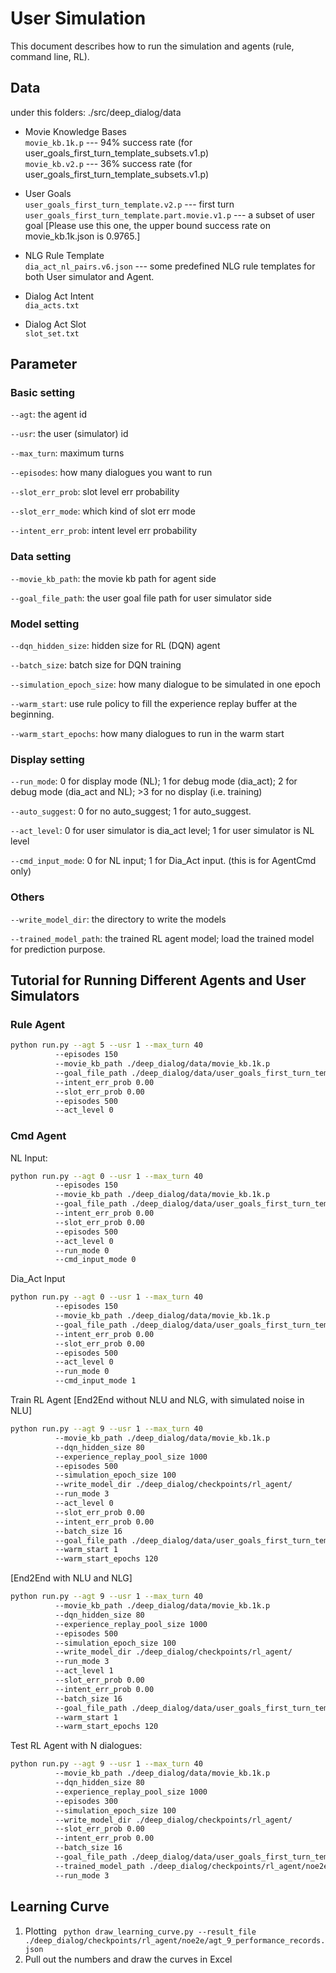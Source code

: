 # User Simulation
This document describes how to run the simulation and agents (rule, command line, RL).
## Data
under this folders: ./src/deep_dialog/data

* Movie Knowledge Bases<br/>
`movie_kb.1k.p` --- 94% success rate (for user_goals_first_turn_template_subsets.v1.p)<br/>
`movie_kb.v2.p` --- 36% success rate (for user_goals_first_turn_template_subsets.v1.p)

* User Goals<br/>
`user_goals_first_turn_template.v2.p` --- first turn<br/>
`user_goals_first_turn_template.part.movie.v1.p` --- a subset of user goal [Please use this one, the upper bound success rate on movie_kb.1k.json is 0.9765.]

* NLG Rule Template<br/>
`dia_act_nl_pairs.v6.json` --- some predefined NLG rule templates for both User simulator and Agent.

* Dialog Act Intent<br/>
`dia_acts.txt`

* Dialog Act Slot<br/>
`slot_set.txt`

## Parameter

### Basic setting

`--agt`: the agent id

`--usr`: the user (simulator) id

`--max_turn`: maximum turns

`--episodes`: how many dialogues you want to run

`--slot_err_prob`: slot level err probability

`--slot_err_mode`: which kind of slot err mode

`--intent_err_prob`: intent level err probability


### Data setting

`--movie_kb_path`: the movie kb path for agent side

`--goal_file_path`: the user goal file path for user simulator side

### Model setting

`--dqn_hidden_size`: hidden size for RL (DQN) agent

`--batch_size`: batch size for DQN training

`--simulation_epoch_size`: how many dialogue to be simulated in one epoch

`--warm_start`: use rule policy to fill the experience replay buffer at the beginning.

`--warm_start_epochs`: how many dialogues to run in the warm start

### Display setting

`--run_mode`: 0 for display mode (NL); 1 for debug mode (dia_act); 2 for debug mode (dia_act and NL); >3 for no display (i.e. training)

`--auto_suggest`: 0 for no auto_suggest; 1 for auto_suggest.

`--act_level`: 0 for user simulator is dia_act level; 1 for user simulator is NL level

`--cmd_input_mode`: 0 for NL input; 1 for Dia_Act input. (this is for AgentCmd only)

### Others

`--write_model_dir`: the directory to write the models

`--trained_model_path`: the trained RL agent model; load the trained model for prediction purpose.


## Tutorial for Running Different Agents and User Simulators

### Rule Agent
```sh
python run.py --agt 5 --usr 1 --max_turn 40
	      --episodes 150
	      --movie_kb_path ./deep_dialog/data/movie_kb.1k.p
	      --goal_file_path ./deep_dialog/data/user_goals_first_turn_template.part.movie.v1.p
	      --intent_err_prob 0.00
	      --slot_err_prob 0.00
	      --episodes 500
	      --act_level 0
```

### Cmd Agent
NL Input:
```sh
python run.py --agt 0 --usr 1 --max_turn 40
	      --episodes 150
	      --movie_kb_path ./deep_dialog/data/movie_kb.1k.p
	      --goal_file_path ./deep_dialog/data/user_goals_first_turn_template.part.movie.v1.p
	      --intent_err_prob 0.00
	      --slot_err_prob 0.00
	      --episodes 500
	      --act_level 0
	      --run_mode 0
	      --cmd_input_mode 0
```
Dia_Act Input
```sh
python run.py --agt 0 --usr 1 --max_turn 40
	      --episodes 150
	      --movie_kb_path ./deep_dialog/data/movie_kb.1k.p 
	      --goal_file_path ./deep_dialog/data/user_goals_first_turn_template.part.movie.v1.p
	      --intent_err_prob 0.00
	      --slot_err_prob 0.00
	      --episodes 500
	      --act_level 0
	      --run_mode 0
	      --cmd_input_mode 1
```
Train RL Agent
[End2End without NLU and NLG, with simulated noise in NLU]
```sh
python run.py --agt 9 --usr 1 --max_turn 40
	      --movie_kb_path ./deep_dialog/data/movie_kb.1k.p
	      --dqn_hidden_size 80
	      --experience_replay_pool_size 1000
	      --episodes 500
	      --simulation_epoch_size 100
	      --write_model_dir ./deep_dialog/checkpoints/rl_agent/
	      --run_mode 3
	      --act_level 0
	      --slot_err_prob 0.00
	      --intent_err_prob 0.00
	      --batch_size 16
	      --goal_file_path ./deep_dialog/data/user_goals_first_turn_template.part.movie.v1.p
	      --warm_start 1
	      --warm_start_epochs 120
```
[End2End with NLU and NLG]
```sh
python run.py --agt 9 --usr 1 --max_turn 40
	      --movie_kb_path ./deep_dialog/data/movie_kb.1k.p
	      --dqn_hidden_size 80
	      --experience_replay_pool_size 1000
	      --episodes 500
	      --simulation_epoch_size 100
	      --write_model_dir ./deep_dialog/checkpoints/rl_agent/
	      --run_mode 3
	      --act_level 1
	      --slot_err_prob 0.00
	      --intent_err_prob 0.00
	      --batch_size 16
	      --goal_file_path ./deep_dialog/data/user_goals_first_turn_template.part.movie.v1.p
	      --warm_start 1
	      --warm_start_epochs 120
```
Test RL Agent with N dialogues:
```sh
python run.py --agt 9 --usr 1 --max_turn 40
	      --movie_kb_path ./deep_dialog/data/movie_kb.1k.p
	      --dqn_hidden_size 80
	      --experience_replay_pool_size 1000
	      --episodes 300 
	      --simulation_epoch_size 100
	      --write_model_dir ./deep_dialog/checkpoints/rl_agent/
	      --slot_err_prob 0.00
	      --intent_err_prob 0.00
	      --batch_size 16
	      --goal_file_path ./deep_dialog/data/user_goals_first_turn_template.part.movie.v1.p
	      --trained_model_path ./deep_dialog/checkpoints/rl_agent/noe2e/agt_9_400_420_0.90000.p
	      --run_mode 3
```

## Learning Curve
1. Plotting
``` python draw_learning_curve.py --result_file ./deep_dialog/checkpoints/rl_agent/noe2e/agt_9_performance_records.json```
2. Pull out the numbers and draw the curves in Excel
